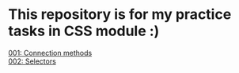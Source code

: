 # This repository is for my practice tasks in CSS module :)
[001: Connection methods](./001-connection-methods/)  
[002: Selectors](./002-selectors/)  
